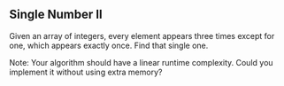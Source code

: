 Single Number II 
---


Given an array of integers, every element appears three times except for one, which appears exactly once. Find that single one.



Note:
Your algorithm should have a linear runtime complexity. Could you implement it without using extra memory?


